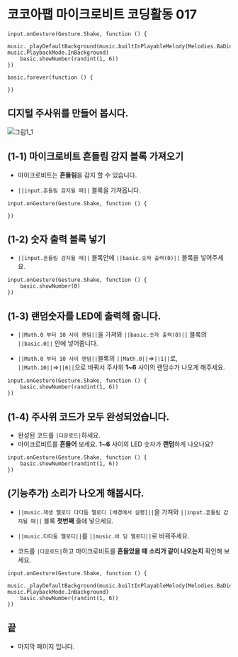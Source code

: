 # 코코아팹 마이크로비트 코딩활동 017

```ghost
input.onGesture(Gesture.Shake, function () {
    music._playDefaultBackground(music.builtInPlayableMelody(Melodies.BaDing), music.PlaybackMode.InBackground)
    basic.showNumber(randint(1, 6))
})
```

```template
basic.forever(function () {
	
})
```

## 디지털 주사위를 만들어 봅시다.
![그림1_1](https://github.com/kocoasolution/mytutorial/assets/170903760/1018a724-c78c-4d9a-b0d5-e9b1dcf539b7)

## (1-1) 마이크로비트 흔들림 감지 블록 가져오기
* 마이크로비트는 **흔들림**을 감지 할 수 있습니다.

* ``||input.흔들림 감지될 때||`` 블록을 가져옵니다.

```blocks
input.onGesture(Gesture.Shake, function () {
   
})
```

## (1-2) 숫자 출력 블록 넣기
* ``||input.흔들림 감지될 때||`` 블록안에 ``||basic.숫자 출력(0)||`` 블록을 넣어주세요.

```blocks
input.onGesture(Gesture.Shake, function () {
    basic.showNumber(0)
})
```

## (1-3) 랜덤숫자를 LED에 출력해 줍니다.
* ``||Math.0 부터 10 사이 랜덤||``을 가져와 ``||basic.숫자 출력(0)||`` 블록의 ``||basic.0||`` 안에 넣어줍니다.

* ``||Math.0 부터 10 사이 랜덤||``블록의 ``||Math.0||``=>``||1||``로,  ``||Math.10||``=>``||6||``으로 바꿔서 주사위 **1~6** 사이의 랜덤수가 나오게 해주세요.  

```blocks
input.onGesture(Gesture.Shake, function () {
    basic.showNumber(randint(1, 6))
})
```

## (1-4) 주사위 코드가 모두 완성되었습니다.
* 완성된 코드를 ``|다운로드|``하세요.
* 마이크로비트를 **흔들어** 보세요. **1~6** 사이의 LED 숫자가 **랜덤**하게 나오나요?

```blocks
input.onGesture(Gesture.Shake, function () {
    basic.showNumber(randint(1, 6))
})
```

## (기능추가) 소리가 나오게 해봅시다. 
* ``||music.재생 멜로디 다다둠 멜로디 [배경에서 실행]||``을 가져와 ``||input.흔들림 감지될 때||`` 블록 **첫번째** 줄에 넣으세요.

* ``||music.다다둠 멜로디||``를 ``||music.바 딩 멜로디||``로 바꿔주세요.

* 코드를 ``|다운로드|``하고 마이크로비트를 **흔들었을 때** **소리가 같이 나오는지** 확인해 보세요.

```blocks
input.onGesture(Gesture.Shake, function () {
    music._playDefaultBackground(music.builtInPlayableMelody(Melodies.BaDing), music.PlaybackMode.InBackground)
    basic.showNumber(randint(1, 6))
})
```

## 끝
* 마지막 페이지 입니다.
